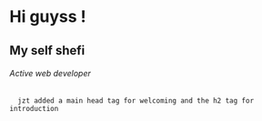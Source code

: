 # Hi guyss !

## My self shefi

###### Active web developer

      jzt added a main head tag for welcoming and the h2 tag for introduction





